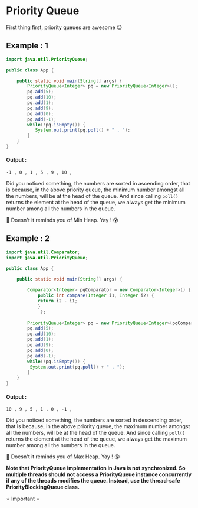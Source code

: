 # Priority Queue

First thing first, priority queues are awesome :wink:

## Example : 1

```java
import java.util.PriorityQueue;

public class App {

	public static void main(String[] args) {
		PriorityQueue<Integer> pq = new PriorityQueue<Integer>();
		pq.add(5);
		pq.add(10);
		pq.add(1);
		pq.add(9);
		pq.add(0);
		pq.add(-1);
		while(!pq.isEmpty()) {
		   System.out.print(pq.poll() + " , ");
		}
	}
}
```
#### Output :
```
-1 , 0 , 1 , 5 , 9 , 10 , 
```
Did you noticed something, the numbers are sorted in ascending order, that is because, in the above priority queue, the minimum number amongst all the numbers, will be at the head of the queue. And since calling `poll()` returns the element at the head of the queue, we always get the minimum number among all the numbers in the queue.

:thought_balloon: Doesn't it reminds you of Min Heap. Yay ! :open_mouth:
## Example : 2

```java
import java.util.Comparator;
import java.util.PriorityQueue;

public class App {

	public static void main(String[] args) {
		
	    Comparator<Integer> pqComparator = new Comparator<Integer>() {
		    public int compare(Integer i1, Integer i2) {
			return i2 - i1;
		    }
             };
        
	    PriorityQueue<Integer> pq = new PriorityQueue<Integer>(pqComparator);
	    pq.add(5);
	    pq.add(10);
	    pq.add(1);
	    pq.add(9);
	    pq.add(0);
	    pq.add(-1);
	    while(!pq.isEmpty()) {
		 System.out.print(pq.poll() + " , ");
	    }
	}
}
```
#### Output :
```
10 , 9 , 5 , 1 , 0 , -1 , 
```

Did you noticed something, the numbers are sorted in descending order, that is because, in the above priority queue, the maximum number amongst all the numbers, will be at the head of the queue. And since calling `poll()` returns the element at the head of the queue, we always get the maximum number among all the numbers in the queue.

:thought_balloon: Doesn't it reminds you of Max Heap. Yay ! :open_mouth:



**Note that PriorityQueue implementation in Java is not synchronized. So multiple threads should not access a PriorityQueue instance concurrently if any of the threads modifies the queue. Instead, use the thread-safe PriorityBlockingQueue class.**


:star: Important  :star:



